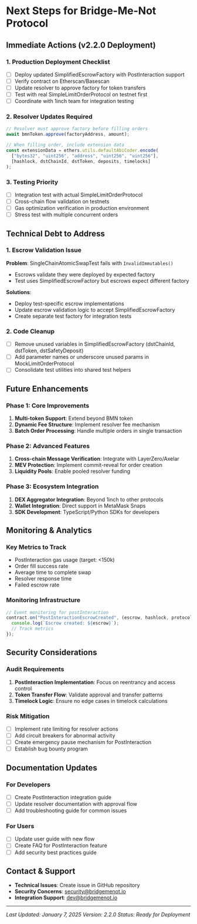 # Next Steps for Bridge-Me-Not Protocol

## Immediate Actions (v2.2.0 Deployment)

### 1. Production Deployment Checklist
- [ ] Deploy updated SimplifiedEscrowFactory with PostInteraction support
- [ ] Verify contract on Etherscan/Basescan
- [ ] Update resolver to approve factory for token transfers
- [ ] Test with real SimpleLimitOrderProtocol on testnet first
- [ ] Coordinate with 1inch team for integration testing

### 2. Resolver Updates Required
```javascript
// Resolver must approve factory before filling orders
await bmnToken.approve(factoryAddress, amount);

// When filling order, include extension data
const extensionData = ethers.utils.defaultAbiCoder.encode(
  ["bytes32", "uint256", "address", "uint256", "uint256"],
  [hashlock, dstChainId, dstToken, deposits, timelocks]
);
```

### 3. Testing Priority
- [ ] Integration test with actual SimpleLimitOrderProtocol
- [ ] Cross-chain flow validation on testnets
- [ ] Gas optimization verification in production environment
- [ ] Stress test with multiple concurrent orders

## Technical Debt to Address

### 1. Escrow Validation Issue
**Problem**: SingleChainAtomicSwapTest fails with `InvalidImmutables()`
- Escrows validate they were deployed by expected factory
- Test uses SimplifiedEscrowFactory but escrows expect different factory

**Solutions**:
- Deploy test-specific escrow implementations
- Update escrow validation logic to accept SimplifiedEscrowFactory
- Create separate test factory for integration tests

### 2. Code Cleanup
- [ ] Remove unused variables in SimplifiedEscrowFactory (dstChainId, dstToken, dstSafetyDeposit)
- [ ] Add parameter names or underscore unused params in MockLimitOrderProtocol
- [ ] Consolidate test utilities into shared test helpers

## Future Enhancements

### Phase 1: Core Improvements
1. **Multi-token Support**: Extend beyond BMN token
2. **Dynamic Fee Structure**: Implement resolver fee mechanism
3. **Batch Order Processing**: Handle multiple orders in single transaction

### Phase 2: Advanced Features
1. **Cross-chain Message Verification**: Integrate with LayerZero/Axelar
2. **MEV Protection**: Implement commit-reveal for order creation
3. **Liquidity Pools**: Enable pooled resolver funding

### Phase 3: Ecosystem Integration
1. **DEX Aggregator Integration**: Beyond 1inch to other protocols
2. **Wallet Integration**: Direct support in MetaMask Snaps
3. **SDK Development**: TypeScript/Python SDKs for developers

## Monitoring & Analytics

### Key Metrics to Track
- PostInteraction gas usage (target: <150k)
- Order fill success rate
- Average time to complete swap
- Resolver response time
- Failed escrow rate

### Monitoring Infrastructure
```javascript
// Event monitoring for postInteraction
contract.on("PostInteractionEscrowCreated", (escrow, hashlock, protocol, taker, amount) => {
  console.log(`Escrow created: ${escrow}`);
  // Track metrics
});
```

## Security Considerations

### Audit Requirements
1. **PostInteraction Implementation**: Focus on reentrancy and access control
2. **Token Transfer Flow**: Validate approval and transfer patterns
3. **Timelock Logic**: Ensure no edge cases in timelock calculations

### Risk Mitigation
- [ ] Implement rate limiting for resolver actions
- [ ] Add circuit breakers for abnormal activity
- [ ] Create emergency pause mechanism for PostInteraction
- [ ] Establish bug bounty program

## Documentation Updates

### For Developers
- [ ] Create PostInteraction integration guide
- [ ] Update resolver documentation with approval flow
- [ ] Add troubleshooting guide for common issues

### For Users
- [ ] Update user guide with new flow
- [ ] Create FAQ for PostInteraction feature
- [ ] Add security best practices guide

## Contact & Support

- **Technical Issues**: Create issue in GitHub repository
- **Security Concerns**: security@bridgemenot.io
- **Integration Support**: dev@bridgemenot.io

---

*Last Updated: January 7, 2025*
*Version: 2.2.0*
*Status: Ready for Deployment*